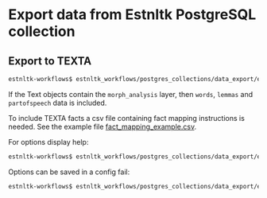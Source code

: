 # Export data from Estnltk PostgreSQL collection

## Export to TEXTA

```bash
estnltk-workflows$ estnltk_workflows/postgres_collections/data_export/export_to_texta.sh
```
If the Text objects contain the `morph_analysis` layer, then `words`, `lemmas` and `partofspeech` data is included.

To include TEXTA facts a csv file containing fact mapping instructions is needed.
See the example file [fact_mapping_example.csv](fact_mapping_example.csv).

For options display help:
```bash
estnltk-workflows$ estnltk_workflows/postgres_collections/data_export/export_to_texta.sh -h
```

Options can be saved in a config fail:
```bash
estnltk-workflows$ estnltk_workflows/postgres_collections/data_export/export_to_texta.sh @estnltk_workflows/postgres_collections/data_export/export_to_texta.conf_example
```
